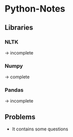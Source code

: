 # Python-Notes

## Libraries
### NLTK 
  -> incomplete
### Numpy 
  -> complete
### Pandas 
  -> incomplete

## Problems
  * It contains some questions
